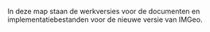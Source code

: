 In deze map staan de werkversies voor de documenten en implementatiebestanden voor de nieuwe versie van IMGeo.

